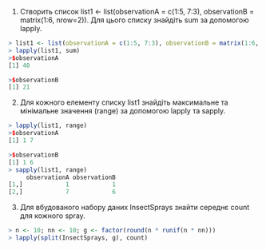 1. Створить список list1 <-  list(observationA = c(1:5, 7:3), observationB = matrix(1:6, nrow=2)). Для цього списку знайдіть sum за допомогою lapply.
```r
> list1 <- list(observationA = c(1:5, 7:3), observationB = matrix(1:6, nrow=2))  
> lapply(list1, sum)  
>$observationA  
[1] 40  

>$observationB  
[1] 21  
```
2. Для кожного елементу списку list1 знайдіть максимальне та мінімальне значення (range) за допомогою lapply та sapply.
```r
> lapply(list1, range)  
>$observationA  
[1] 1 7  

>$observationB  
[1] 1 6  
> sapply(list1, range)  
     observationA observationB  
[1,]            1            1  
[2,]            7            6 
```
3. Для вбудованого набору даних InsectSprays знайти середнє count для кожного spray.
```r
> n <- 10; nn <- 10; g <- factor(round(n * runif(n * nn)))  
> lapply(split(InsectSprays, g), count)  
```
